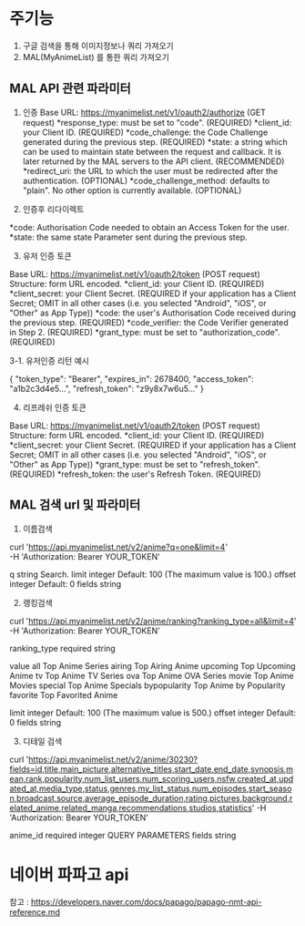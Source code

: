 # 주기능

1. 구글 검색을 통해 이미지정보나 쿼리 가져오기
2. MAL(MyAnimeList) 를 통한 쿼리 가져오기 



## MAL API 관련 파라미터 ##

1. 인증
Base URL: https://myanimelist.net/v1/oauth2/authorize (GET request)
*response_type: must be set to "code". (REQUIRED)
*client_id: your Client ID. (REQUIRED)
*code_challenge: the Code Challenge generated during the previous step. (REQUIRED)
*state: a string which can be used to maintain state between the request and callback. It is later returned by the MAL servers to the API client. (RECOMMENDED)
*redirect_uri: the URL to which the user must be redirected after the authentication. (OPTIONAL)
*code_challenge_method: defaults to "plain". No other option is currently available. (OPTIONAL)


2. 인증후 리다이렉트

*code: Authorisation Code needed to obtain an Access Token for the user.
*state: the same state Parameter sent during the previous step.

3. 유저 인증 토큰

Base URL: https://myanimelist.net/v1/oauth2/token (POST request)
Structure: form URL encoded.
*client_id: your Client ID. (REQUIRED)
*client_secret: your Client Secret. (REQUIRED if your application has a Client Secret; OMIT in all other cases (i.e. you selected "Android", "iOS", or "Other" as App Type))
*code: the user's Authorisation Code received during the previous step. (REQUIRED)
*code_verifier: the Code Verifier generated in Step 2. (REQUIRED)
*grant_type: must be set to "authorization_code". (REQUIRED)


3-1. 유저인증 리턴 예시

{
    "token_type":    "Bearer",
    "expires_in":    2678400,
    "access_token":  "a1b2c3d4e5...",
    "refresh_token": "z9y8x7w6u5..."
}


4. 리프레쉬 인증 토큰

Base URL: https://myanimelist.net/v1/oauth2/token (POST request)
Structure: form URL encoded.
*client_id: your Client ID. (REQUIRED)
*client_secret: your Client Secret. (REQUIRED if your application has a Client Secret; OMIT in all other cases (i.e. you selected "Android", "iOS", or "Other" as App Type))
*grant_type: must be set to "refresh_token". (REQUIRED)
*refresh_token: the user's Refresh Token. (REQUIRED)




## MAL 검색 url 및 파라미터 ##

1. 이름검색

curl 'https://api.myanimelist.net/v2/anime?q=one&limit=4' \
-H 'Authorization: Bearer YOUR_TOKEN'


q	string Search.
limit	integer Default: 100 (The maximum value is 100.)
offset	integer Default: 0
fields	string

2. 랭킹검색

curl 'https://api.myanimelist.net/v2/anime/ranking?ranking_type=all&limit=4' \
-H 'Authorization: Bearer YOUR_TOKEN'

ranking_type required string 

value  all	Top Anime Series 
       airing	Top Airing Anime 
       upcoming	Top Upcoming Anime 
       tv	Top Anime TV Series
       ova	Top Anime OVA Series
       movie	Top Anime Movies
       special	Top Anime Specials
       bypopularity	Top Anime by Popularity
       favorite	Top Favorited Anime

limit	integer Default: 100 (The maximum value is 500.)
offset	integer Default: 0
fields	string

3. 디테일 검색

curl 'https://api.myanimelist.net/v2/anime/30230?fields=id,title,main_picture,alternative_titles,start_date,end_date,synopsis,mean,rank,popularity,num_list_users,num_scoring_users,nsfw,created_at,updated_at,media_type,status,genres,my_list_status,num_episodes,start_season,broadcast,source,average_episode_duration,rating,pictures,background,related_anime,related_manga,recommendations,studios,statistics' -H 'Authorization: Bearer YOUR_TOKEN'


anime_id required integer QUERY PARAMETERS
fields	string


# 네이버 파파고 api 
참고 : https://developers.naver.com/docs/papago/papago-nmt-api-reference.md